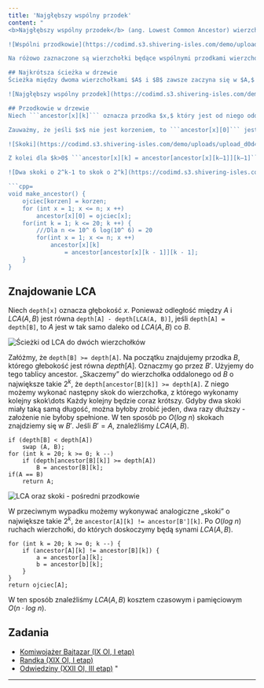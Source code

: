 ```yaml
---
title: 'Najgłębszy wspólny przodek'
content: "
<b>Najgłębszy wspólny przodek</b> (ang. Lowest Common Ancestor) wierzchołków $A$ i $B$ jest to najgłębszy taki wierzchołek $C,$ że $C$ jest przodkiem zarówno $A,$ jak i $B.$ Innymi słowy $A$ i $B$ są w poddrzewie $C.$

![Wspólni przodkowie](https://codimd.s3.shivering-isles.com/demo/uploads/upload_815e4dfb9a4bac66b4e1b1dc62e2bf32.png)

Na różowo zaznaczone są wierzchołki będące wspólnymi przodkami wierzchołków $A$ i $B,$ a $C$ jest ich najgłębszym wspólnym przodkiem (inaczej $LCA(A,B)$). Zauważmy, że różowe wierzchołki tworzą ścieżkę od korzenia do $C.$

## Najkrótsza ścieżka w drzewie
Ścieżka między dwoma wierzchołkami $A$ i $B$ zawsze zaczyna się w $A,$ idzie w górę drzewa aż do $LCA(A,B),$ a potem w dół do $B.$ Innymi słowy składa się ona z dwóch ścieżek, które biegną w górę drzewa: jedna od $A$ do $LCA(A,B),$ druga od $B$ do $LCA(A,B).$

![Najgłębszy wspólny przodek](https://codimd.s3.shivering-isles.com/demo/uploads/upload_c24de648f2e54ede715eb57fee132a51.png)

## Przodkowie w drzewie
Niech ```ancestor[x][k]``` oznacza przodka $x,$ który jest od niego oddalony o $2^k$ krawędzi. Jeśli $2^k$ jest większe niż odległość między $x$ a korzeniem, przyjmiemy, że ```ancestor[x][k]``` jest korzeniem.

Zauważmy, że jeśli $x$ nie jest korzeniem, to ```ancestor[x][0]``` jest ojcem $x.$ W przeciwnym wypadku ```ancestor[x][0] = x```.

![Skoki](https://codimd.s3.shivering-isles.com/demo/uploads/upload_d0d410426a13315d9df6f25a7043c738.png)

Z kolei dla $k>0$ ```ancestor[x][k] = ancestor[ancestor[x][k–1]][k–1]```, ponieważ $2^k = 2^{k–1}+ 2^{k–1}.$

![Dwa skoki o 2^k-1 to skok o 2^k](https://codimd.s3.shivering-isles.com/demo/uploads/upload_20c4594b345c2e3a68cb274110b63d9d.png)

```cpp=
void make_ancestor() {
	ojciec[korzen] = korzen;
	for (int x = 1; x <= n; x ++)
		ancestor[x][0] = ojciec[x];
	for(int k = 1; k <= 20; k ++) {
		///Dla n <= 10^ 6 log(10^ 6) = 20
		for(int x = 1; x <= n; x ++)
			ancestor[x][k] 
				= ancestor[ancestor[x][k - 1]][k - 1];
	}
}
```

## Znajdowanie LCA
Niech ```depth[x]``` oznacza głębokość $x.$ Ponieważ odległość między $A$ i $LCA(A,B)$ jest równa ```depth[A] - depth[LCA(A, B)]```, jeśli ```depth[A] = depth[B]```, to $A$ jest w tak samo daleko od $LCA(A, B)$ co $B.$

![Ścieżki od LCA do dwóch wierzchołków](https://codimd.s3.shivering-isles.com/demo/uploads/upload_ea543d6d73431efa4c3050c64dd986be.png)

Załóżmy, że ```depth[B] >= depth[A]```. Na początku znajdujemy przodka $B,$ którego głebokość jest równa $depth[A].$ Oznaczmy go przez $B'.$ Użyjemy do tego tablicy ancestor. „Skaczemy” do wierzchołka oddalonego od $B$ o największe takie $2^k,$ że ```depth[ancestor[B][k]] >= depth[A]```. Z niego możemy wykonać następny skok do wierzchołka, z którego wykonamy kolejny skok\dots Każdy kolejny będzie coraz krótszy. Gdyby dwa skoki miały taką samą długość, można byłoby zrobić jeden, dwa razy dłuższy - założenie nie byłoby spełnione. W ten sposób po $O(log \ n)$ skokach znajdziemy się w $B'.$ Jeśli $B' = A,$ znaleźliśmy $LCA(A, B).$

```cpp=
if (depth[B] < depth[A])
	swap (A, B);
for (int k = 20; k >= 0; k --)
	if (depth[ancestor[B][k]] >= depth[A])
		B = ancestor[B][k];
if(A == B)
	return A;
```

![LCA oraz skoki - pośredni przodkowie](https://codimd.s3.shivering-isles.com/demo/uploads/upload_0af5fd9de8c63af01a55946395457460.png)

W przeciwnym wypadku możemy wykonywać analogiczne „skoki” o największe takie $2^k,$ że ```ancestor[A][k] != ancestor[B'][k]```. Po $O(log \ n)$ ruchach wierzchołki, do których doskoczymy będą synami $LCA(A,B).$

```cpp=
for (int k = 20; k >= 0; k --) {
	if (ancestor[A][k] != ancestor[B][k]) {
		a = ancestor[a][k];
		b = ancestor[b][k];
	}
}
return ojciec[A];
```

W ten sposób znaleźliśmy $LCA(A,B)$ kosztem czasowym i pamięciowym $O(n \cdot log \ n).$

## Zadania
- [Komiwojażer Bajtazar (IX OI, I etap)](https://szkopul.edu.pl/problemset/problem/-fb7NxSJGXxkJ2Om5FvXzbil/site/?key=statement)
- [Randka (XIX OI, I etap)](https://szkopul.edu.pl/problemset/problem/gIvRmapl7sX6di87092Rmjdw/site/?key=statement)
- [Odwiedziny (XXII OI, III etap)](https://szkopul.edu.pl/problemset/problem/Mlar--JvS1gThazr04pNorHN/site/?key=statement)
"
---
```

